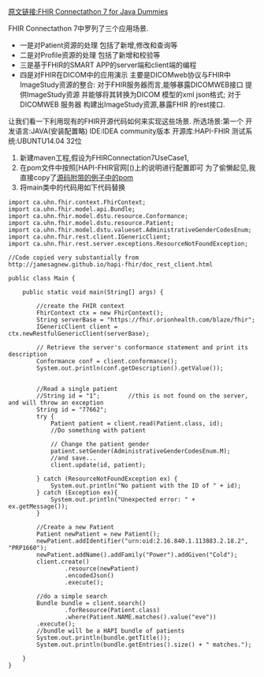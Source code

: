 [原文链接:FHIR Connectathon 7 for Java Dummies](http://fhirblog.com/2014/07/31/fhir-connectathon-7-for-java-dummies/)

FHIR Connectathon 7中罗列了三个应用场景.
*	一是对Patient资源的处理  包括了新增,修改和查询等
*	二是对Profile资源的处理  包括了新增和校验等
*	三是基于FHIR的SMART APP的server端和client端的编程
*	四是对FHIR在DICOM中的应用演示		主要是DICOMweb协议与FHIR中ImageStudy资源的整合:
对于FHIR服务器而言,能够暴露DICOMWEB接口 提供ImageStudy资源 并能够将其转换为DICOM 模型的xml json格式;
对于DICOMWEB 服务器 构建出ImageStudy资源,暴露FHIR 的rest接口.

让我们看一下利用现有的FHIR开源代码如何来实现这些场景.
所选场景:第一个
开发语言:JAVA(安装配置略)
IDE:IDEA community版本
开源库:HAPI-FHIR
测试系统:UBUNTU14.04 32位

1.	新建maven工程,假设为FHIRConnectation7UseCase1,
2. 	在pom文件中按照[HAPI-FHIR官网[()上的说明进行配置即可	为了偷懒起见,我直接copy了[源码附带的例子中的pom](https://github.com/jamesagnew/hapi-fhir/blob/master/restful-server-example/pom.xml)
3.	将main类中的代码用如下代码替换

```
import ca.uhn.fhir.context.FhirContext;
import ca.uhn.fhir.model.api.Bundle;
import ca.uhn.fhir.model.dstu.resource.Conformance;
import ca.uhn.fhir.model.dstu.resource.Patient;
import ca.uhn.fhir.model.dstu.valueset.AdministrativeGenderCodesEnum;
import ca.uhn.fhir.rest.client.IGenericClient;
import ca.uhn.fhir.rest.server.exceptions.ResourceNotFoundException;

//Code copied very substantially from http://jamesagnew.github.io/hapi-fhir/doc_rest_client.html

public class Main {

    public static void main(String[] args) {

        //create the FHIR context
        FhirContext ctx = new FhirContext();
        String serverBase = "https://fhir.orionhealth.com/blaze/fhir";
        IGenericClient client = ctx.newRestfulGenericClient(serverBase);

        // Retrieve the server's conformance statement and print its description
        Conformance conf = client.conformance();
        System.out.println(conf.getDescription().getValue());


        //Read a single patient
        //String id = "1";        //this is not found on the server, and will throw an exception
        String id = "77662";
        try {
            Patient patient = client.read(Patient.class, id);
            //Do something with patient

            // Change the patient gender
            patient.setGender(AdministrativeGenderCodesEnum.M);
            //and save...
            client.update(id, patient);

        } catch (ResourceNotFoundException ex) {
            System.out.println("No patient with the ID of " + id);
        } catch (Exception ex){
            System.out.println("Unexpected error: " + ex.getMessage());
        }

        //Create a new Patient
        Patient newPatient = new Patient();
        newPatient.addIdentifier("urn:oid:2.16.840.1.113883.2.18.2", "PRP1660");
        newPatient.addName().addFamily("Power").addGiven("Cold");
        client.create()
                .resource(newPatient)
                .encodedJson()
                .execute();

        //do a simple search
        Bundle bundle = client.search()
                .forResource(Patient.class)
                .where(Patient.NAME.matches().value("eve"))
        .execute();
        //bundle will be a HAPI bundle of patients
        System.out.println(bundle.getTitle());
        System.out.println(bundle.getEntries().size() + " matches.");

    }
}
```




